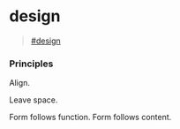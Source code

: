 # design

> [\#design](https://dotcli.github.io/memex/#tag-design)

### Principles

Align.

Leave space.

Form follows function. Form follows content.



